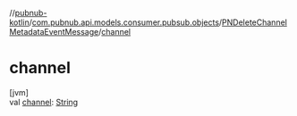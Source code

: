 //[pubnub-kotlin](../../../index.md)/[com.pubnub.api.models.consumer.pubsub.objects](../index.md)/[PNDeleteChannelMetadataEventMessage](index.md)/[channel](channel.md)

# channel

[jvm]\
val [channel](channel.md): [String](https://kotlinlang.org/api/latest/jvm/stdlib/kotlin/-string/index.html)
